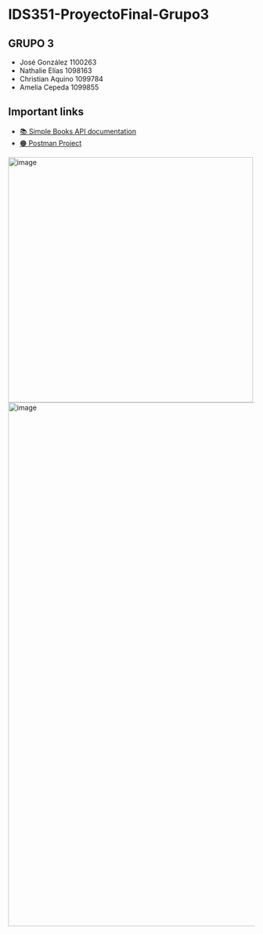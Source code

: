 # IDS351-ProyectoFinal-Grupo3

 ## GRUPO 3

* José González 1100263
* Nathalie Elías 1098163
* Christian Aquino 1099784
* Amelia Cepeda 1099855

## Important links

* [📚 Simple Books API documentation](./simple-books-api.md)
* [🟠 Postman Project](https://orange-crater-734004.postman.co/workspace/Proyecto-Final-IDS351-Grupo-3~a7cdf7e4-0924-43d8-84ca-9243213cc1c4/collection/26976646-e828c107-ce4c-44e0-a8b8-3c07c1facee2?action=share&creator=26976646)

<img width="500" alt="image" src="https://user-images.githubusercontent.com/77129444/232896850-b3723833-b455-4c11-8f7d-596518e41717.png">

<img width="1068" alt="image" src="https://user-images.githubusercontent.com/77129444/232900838-5ab24d99-e419-41d8-907a-ba4a3f14f2b5.png">

